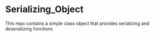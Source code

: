 # Serializing_Object
This repo contains a simple class object that provides serializing and deserializing functions
